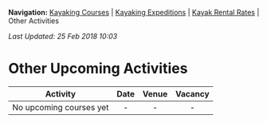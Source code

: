 **Navigation:** [Kayaking Courses](index) &#124; [Kayaking Expeditions](expedition) &#124; [Kayak Rental Rates](rental) &#124; Other Activities

_Last Updated: 25 Feb 2018 10:03_
# Other Upcoming Activities

Activity | Date | Venue | Vacancy
:---:|:---:|:---:|:---:
No upcoming courses yet|-|-|-

